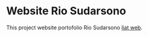 # Website Rio Sudarsono

This project website portofolio Rio Sudarsono [liat web](https://riosudarsono.com).